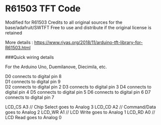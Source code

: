 R61503 TFT Code
=======================

Modified for R61503
Credits to all original sources for the base/adafruit/SWTFT
Free to use and distribute if the original license is retained

More details : https://www.riyas.org/2018/11/arduino-tft-library-for-R61503.html

###Quick wiring details

For the Arduino Uno, Duemilanove, Diecimila, etc.

 D0 connects to digital pin 8   
 D1 connects to digital pin 9  
 D2 connects to digital pin 2
 D3 connects to digital pin 3
 D4 connects to digital pin 4
 D5 connects to digital pin 5
 D6 connects to digital pin 6
 D7 connects to digital pin 7

LCD_CS A3 // Chip Select goes to Analog 3
LCD_CD A2 // Command/Data goes to Analog 2
LCD_WR A1 // LCD Write goes to Analog 1
LCD_RD A0 // LCD Read goes to Analog 0
